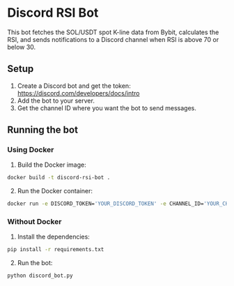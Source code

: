 # Discord RSI Bot

This bot fetches the SOL/USDT spot K-line data from Bybit, calculates the RSI, and sends notifications to a Discord channel when RSI is above 70 or below 30.

## Setup

1. Create a Discord bot and get the token: https://discord.com/developers/docs/intro
2. Add the bot to your server.
3. Get the channel ID where you want the bot to send messages.

## Running the bot

### Using Docker

1. Build the Docker image:

```bash
docker build -t discord-rsi-bot .
```

2. Run the Docker container:

```bash
docker run -e DISCORD_TOKEN='YOUR_DISCORD_TOKEN' -e CHANNEL_ID='YOUR_CHANNEL_ID' discord-rsi-bot
```

### Without Docker

1. Install the dependencies:

```bash
pip install -r requirements.txt
```

2. Run the bot:

```bash
python discord_bot.py
```